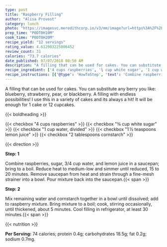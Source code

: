 ```yaml
---
type: post
title: "Raspberry Filling"
author: "Alisa Provost"
category: lunch
photo: "https://imagesvc.meredithcorp.io/v3/mm/image?url=https%3A%2F%2Fimages.media-allrecipes.com%2Fuserphotos%2F3888926.jpg"
prep_time: "P0DT0H10M"
cook_time: "P0DT0H20M"
recipe_yield: "12 servings"
rating_value: 4.612903225806452
review_count: 31
calories: "73.7 calories"
date_published: 07/07/2018 08:50 AM
description: "A filling that can be used for cakes. You can substitute any berry you like: blueberry, strawberry, pear, or blackberry. A filling with endless possibilities! I use this in a variety of cakes and its always a hit! It will be enough for 1 cake or 12 cupcakes."
recipe_ingredient: ['4 cups raspberries', '¾ cup white sugar', '1 cup water, divided', '1\u2009½ teaspoons lemon juice', '2 tablespoons cornstarch']
recipe_instructions: [{'@type': 'HowToStep', 'text': 'Combine raspberries, sugar, 3/4 cup water, and lemon juice in a saucepan; bring to a boil. Reduce heat to medium-low and simmer until reduced, 15 to 20 minutes. Remove saucepan from heat and strain through a fine-mesh strainer into a bowl. Pour mixture back into the saucepan.\n'}, {'@type': 'HowToStep', 'text': 'Mix remaining water and cornstarch together in a bowl until dissolved; add to raspberry mixture. Bring mixture to a boil; cook, stirring occasionally, until thickened, about 5 minutes. Cool filling in refrigerator, at least 30 minutes.\n'}]
---
```


A filling that can be used for cakes. You can substitute any berry you like: blueberry, strawberry, pear, or blackberry. A filling with endless possibilities! I use this in a variety of cakes and its always a hit! It will be enough for 1 cake or 12 cupcakes. 

{{< boldheading >}}

{{< checkbox "4 cups raspberries" >}}
{{< checkbox "¾ cup white sugar" >}}
{{< checkbox "1 cup water, divided" >}}
{{< checkbox "1 ½ teaspoons lemon juice" >}}
{{< checkbox "2 tablespoons cornstarch" >}}


{{< direction >}}

**Step: 1**

Combine raspberries, sugar, 3/4 cup water, and lemon juice in a saucepan; bring to a boil. Reduce heat to medium-low and simmer until reduced, 15 to 20 minutes. Remove saucepan from heat and strain through a fine-mesh strainer into a bowl. Pour mixture back into the saucepan.{{< span >}}

**Step: 2**

Mix remaining water and cornstarch together in a bowl until dissolved; add to raspberry mixture. Bring mixture to a boil; cook, stirring occasionally, until thickened, about 5 minutes. Cool filling in refrigerator, at least 30 minutes.{{< span >}}

{{< nutrition >}}

**Per Serving:** 74 calories; protein 0.4g; carbohydrates 18.5g; fat 0.2g; sodium 0.7mg.